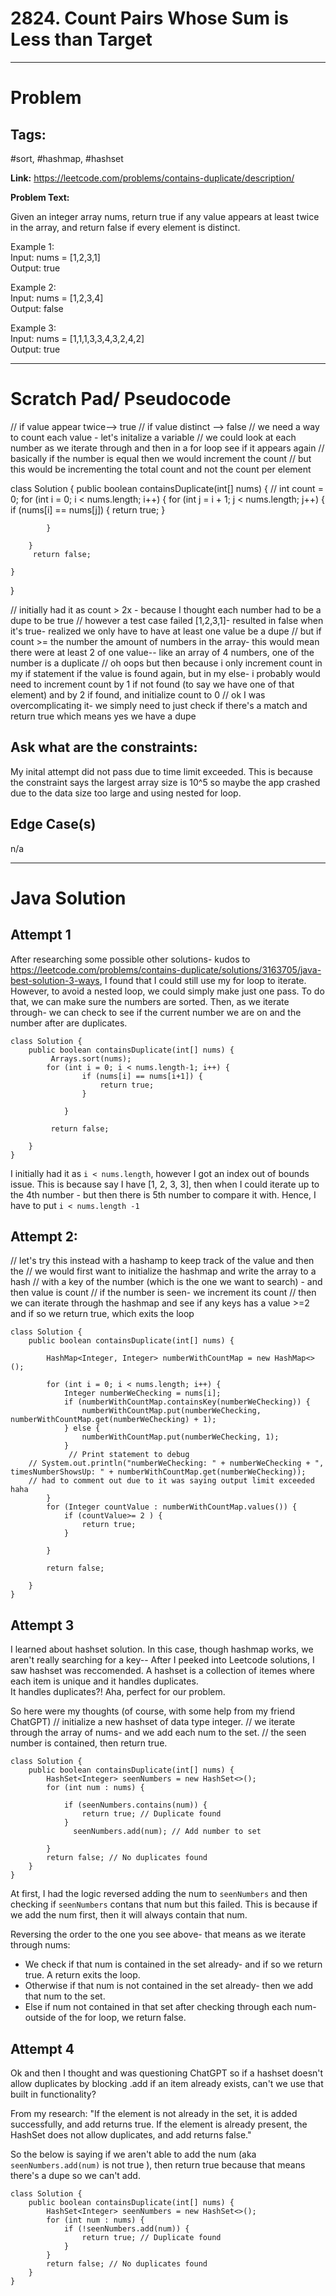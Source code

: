 # 2824. Count Pairs Whose Sum is Less than Target

---

# Problem 

## Tags: 
#sort, #hashmap, #hashset 


**Link:** https://leetcode.com/problems/contains-duplicate/description/

**Problem Text:**   

Given an integer array nums, return true if any value appears at least twice in the array, and return false if every element is distinct.

 

Example 1:  
Input: nums = [1,2,3,1]  
Output: true 

Example 2:  
Input: nums = [1,2,3,4]  
Output: false  

Example 3:  
Input: nums = [1,1,1,3,3,4,3,2,4,2]  
Output: true  


---

# Scratch Pad/ Pseudocode

// if value appear twice--> true 
// if value distinct --> false
// we need a way to count each value - let's initalize a variable 
// we could look at each number as we iterate through and then in a for loop see if it appears again
// basically if the number is equal then we would increment the count 
// but this would be incrementing the total count and not the count per element 

class Solution {
    public boolean containsDuplicate(int[] nums) {
        // int count = 0;
        for (int i = 0; i < nums.length; i++) {
            for (int j = i + 1; j < nums.length; j++) {
                if (nums[i] == nums[j]) {
                    return true;
                }
               
            }
          
        }
         return false;
        
    }
}


// initially had it as count > 2x - because I thought each number had to be a dupe to be true
// however a test case failed [1,2,3,1]- resulted in false when it's true- realized we only have to have at least one value be a dupe 
// but if count >= the number the amount of numbers in the array- this would mean there were at least 2 of one value-- like an array of 4 numbers, one of the number is a duplicate
// oh oops but then because i only increment count in my if statement if the value is found again, but in my else- i probably would need to increment count by 1 if not found (to say we have one of that element) and by 2 if found, and initialize count to 0 
// ok I was overcomplicating it- we simply need to just check if there's a match and return true which means yes we have a dupe 


## Ask what are the constraints:
My inital attempt did not pass due to time limit exceeded. This is because the constraint says the largest array size is 10^5 so maybe the app crashed due to the data size too large and using nested for loop. 

## Edge Case(s)
n/a


---

# Java Solution

## Attempt 1 
After researching some possible other solutions- kudos to https://leetcode.com/problems/contains-duplicate/solutions/3163705/java-best-solution-3-ways, I found that I could still use my for loop to iterate.  
However, to avoid a nested loop, we could simply make just one pass. To do that, we can make sure the numbers are sorted.
Then, as we iterate through- we can check to see if the current number we are on and the number after are duplicates.

```
class Solution {
    public boolean containsDuplicate(int[] nums) {
         Arrays.sort(nums); 
        for (int i = 0; i < nums.length-1; i++) {
                if (nums[i] == nums[i+1]) {
                    return true;
                }
               
            }
               
         return false;
        
    }
}
 ```           

I initially had it as `i < nums.length`, however I got an index out of bounds issue. 
This is because say I have [1, 2, 3, 3], then when I could iterate up to the 4th number - but then there is 5th number to compare it with. 
Hence, I have to put `i < nums.length -1`

## Attempt 2: 
// let's try this instead with a hashamp to keep track of the value and then the 
// we would first want to initialize the hashmap and write the array to a hash
// with a key of the number (which is the one we want to search) - and then value is count
// if the number is seen- we increment its count 
// then we can iterate through the hashmap and see if any keys has a value >=2 and if so we return true, which exits the loop

```
class Solution {
    public boolean containsDuplicate(int[] nums) {

        HashMap<Integer, Integer> numberWithCountMap = new HashMap<>();
     
        for (int i = 0; i < nums.length; i++) {
            Integer numberWeChecking = nums[i];
            if (numberWithCountMap.containsKey(numberWeChecking)) {
                numberWithCountMap.put(numberWeChecking, numberWithCountMap.get(numberWeChecking) + 1);
            } else {
                numberWithCountMap.put(numberWeChecking, 1);
            }
             // Print statement to debug
    // System.out.println("numberWeChecking: " + numberWeChecking + ", timesNumberShowsUp: " + numberWithCountMap.get(numberWeChecking));
    // had to comment out due to it was saying output limit exceeded haha
        }
        for (Integer countValue : numberWithCountMap.values()) {
            if (countValue>= 2 ) {
                return true;
            }

        }

        return false;

    }
}
```

## Attempt 3
I learned about hashset solution. In this case, though hashmap works, we aren't really searching for a key-- 
After I peeked into Leetcode solutions, I saw hashset was reccomended. 
A hashset is a collection of itemes where each item is unique and it handles duplicates.  
It handles duplicates?! Aha, perfect for our problem. 

So here were my thoughts (of course, with some help from my friend ChatGPT)
// initialize a new hashset of data type integer.
// we iterate through the array of nums- and we add each num to the set. 
// the seen number is contained, then return true. 

```
class Solution {
    public boolean containsDuplicate(int[] nums) {
        HashSet<Integer> seenNumbers = new HashSet<>();
        for (int num : nums) {
          
            if (seenNumbers.contains(num)) {
                return true; // Duplicate found
            }
              seenNumbers.add(num); // Add number to set
            
        }
        return false; // No duplicates found
    }
}
```

At first, I had the logic reversed adding the num to `seenNumbers` and then checking if `seenNumbers` contans that num but this failed. 
This is because if we add the num first, then it will always contain that num.

Reversing the order to the one you see above- that means as we iterate through nums:  
- We check if that num is contained in the set already- and if so we return true. A return exits the loop. 
- Otherwise if that num is not contained in the set already- then we add that num to the set. 
- Else if num not contained in that set after checking through each num- outside of the for loop, we return false. 

## Attempt 4 
Ok and then I thought and was questioning ChatGPT so if a hashset doesn't allow duplicates by blocking .add if an item already exists, can't we use that built in functionality? 

From my research:
"If the element is not already in the set, it is added successfully, and add returns true.
If the element is already present, the HashSet does not allow duplicates, and add returns false."


So the below is saying if we aren't able to add the num (aka `seenNumbers.add(num)` is not true ), then return true because that means there's a dupe so we can't add. 

```
class Solution {
    public boolean containsDuplicate(int[] nums) {
        HashSet<Integer> seenNumbers = new HashSet<>();
        for (int num : nums) {
            if (!seenNumbers.add(num)) {
                return true; // Duplicate found
            }
        }
        return false; // No duplicates found
    }
}
```